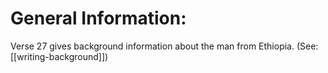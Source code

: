 # General Information:

Verse 27 gives background information about the man from Ethiopia. (See: [[writing-background]])